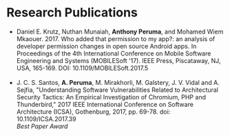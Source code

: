 # Research Publications

<ul>
<li>
Daniel E. Krutz, Nuthan Munaiah, <b>Anthony Peruma</b>, and Mohamed Wiem Mkaouer. 2017. Who added that permission to my app?: an analysis of developer permission changes in open source Android apps. In Proceedings of the 4th International Conference on Mobile Software Engineering and Systems (MOBILESoft '17). IEEE Press, Piscataway, NJ, USA, 165-169. DOI: 10.1109/MOBILESoft.2017.5
</li>
<br>
<li>
J. C. S. Santos, <b>A. Peruma</b>, M. Mirakhorli, M. Galstery, J. V. Vidal and A. Sejfia, "Understanding Software Vulnerabilities Related to Architectural Security Tactics: An Empirical Investigation of Chromium, PHP and Thunderbird," 2017 IEEE International Conference on Software Architecture (ICSA), Gothenburg, 2017, pp. 69-78. doi: 10.1109/ICSA.2017.39
<br><em><i>Best Paper Award</i></em>
</li>
</ul>


